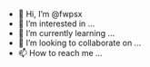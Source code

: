 - 👋 Hi, I’m @fwpsx
- 👀 I’m interested in ...
- 🌱 I’m currently learning ...
- 💞️ I’m looking to collaborate on ...
- 📫 How to reach me ...

<!---
fwpsx/fwpsx is a ✨ special ✨ repository because its `README.md` (this file) appears on your GitHub profile.
You can click the Preview link to take a look at your changes.
--->
